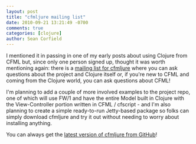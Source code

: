 ```yaml
---
layout: post
title: "cfmljure mailing list"
date: 2010-09-21 13:21:49 -0700
comments: true
categories: [clojure]
author: Sean Corfield
---
```

I mentioned it in passing in one of my early posts about using Clojure from CFML but, since only one person signed up, thought it was worth mentioning again: there is a [mailing list for cfmljure](http://groups.google.com/group/cfmljure) where you can ask questions about the project and Clojure itself or, if you're new to CFML and coming from the Clojure world, you can ask questions about CFML!

I'm planning to add a couple of more involved examples to the project repo, one of which will use FW/1 and have the entire Model built in Clojure with the View-Controller portion written in CFML / cfscript - and I'm also planning to create a simple ready-to-run Jetty-based package so folks can simply download cfmljure and try it out without needing to worry about installing anything.

You can always get the [latest version of cfmljure from GitHub](https://github.com/framework-one/cfmljure/releases)!
